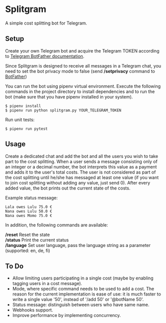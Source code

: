 # Splitgram

A simple cost splitting bot for Telegram.

## Setup

Create your own Telegram bot and acquire the Telegram TOKEN according to [Telegram BotFather documentation](https://core.telegram.org/bots#6-botfather).

Since Splitgram is designed to receive all messages in a Telegram chat, you need to set the bot privacy mode to false (send **/setprivacy** command to [BotFather](https://t.me/botfather))

You can run the bot using pipenv virtual environment. Execute the following commands in the project directory to install dependencies and to run the bot (make sure that you have pipenv installed in your system).

```
$ pipenv install
$ pipenv run python splitgram.py YOUR_TELEGRAM_TOKEN
```

Run unit tests:
```
$ pipenv run pytest
```

## Usage

Create a dedicated chat and add the bot and all the users you wish to take part to the cost splitting. When a user sends a message consisting only of an integer or a decimal number, the bot interprets this value as a payment and adds it to the user's total costs. The user is not considered as part of the cost splitting until he/she has messaged at least one value (if you want to join cost splitting without adding any value, just send 0). After every added value, the bot prints out the current state of the costs.

Example status message:

```
Lala owes Lulu 75.0 €
Nana owes Lulu 50.0 €
Nana owes Momo 75.0 €
```

In addition, the following commands are available:

**/reset** Reset the state<br/>
**/status** Print the current status<br/>
**/language** Set user language, pass the language string as a parameter (supported: en, de, fi)

## To Do
- Allow limiting users participating in a single cost (maybe by enabling tagging users in a cost message).
- Mode, where specific command needs to be used to add a cost. The reason for the current implementation is ease of use: it is much faster to write a single value '50', instead of '/add 50' or '@botName 50'.
- Status message: distinguish between users who have same name.
- Webhooks support.
- Improve performance by implementing concurrency.
